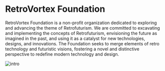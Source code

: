 # RetroVortex Foundation

RetroVortex Foundation is a non-profit organization dedicated to exploring and advancing the theme of Retrofuturism. We are committed to excavating and implementing the concepts of Retrofuturism, envisioning the future as imagined in the past, and using it as a catalyst for new technologies, designs, and innovations. The Foundation seeks to merge elements of retro technology and futuristic visions, fostering a novel and distinctive perspective to redefine modern technology and design.

![intro](https://github.com/bouquetrender/retro-vortex-foundation/assets/16361069/d339255e-fecf-402d-ac0a-7c57921282c9)
